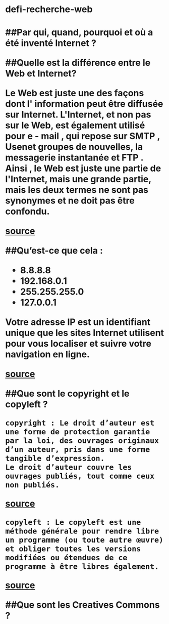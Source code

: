 <h1>defi-recherche-web<h1>


##Par qui, quand, pourquoi et où a été inventé Internet ?

##Quelle est la différence entre le Web et Internet?

Le Web est juste une des façons dont l' information peut être diffusée sur Internet. L'Internet, et non pas sur le Web, est également utilisé pour e - mail , qui repose sur SMTP , Usenet groupes de nouvelles, la messagerie instantanée et FTP . Ainsi , le Web est juste une partie de l'Internet, mais une grande partie, mais les deux termes ne sont pas synonymes et ne doit pas être confondu.

[source](https://fzhesith.blogspot.fr/2016/10/webinternet-quelle-est-la-difference.html)


##Qu’est-ce que cela :
 
* 8.8.8.8
* 192.168.0.1
* 255.255.255.0
* 127.0.0.1



Votre adresse IP est un identifiant unique que les sites Internet utilisent pour vous localiser et suivre votre navigation en ligne.

[source](https://www.avira.com/fr/support-for-home-knowledgebase-detail/kbid/1822)

##Que sont le copyright et le copyleft ?

	copyright : Le droit d’auteur est une forme de protection garantie par la loi, des ouvrages originaux d’un auteur, pris dans une forme tangible d’expression.
	Le droit d’auteur couvre les ouvrages publiés, tout comme ceux non publiés.

[source](https://www.eucopyright.com/fr/qu-est-ce-que-c-est-le-droit-d-auteur)

	copyleft : Le copyleft est une méthode générale pour rendre libre un programme (ou toute autre œuvre) et obliger toutes les versions modifiées ou étendues de ce programme à être libres également.

[source](https://www.gnu.org/licenses/copyleft.fr.html)

##Que sont les Creatives Commons ?



